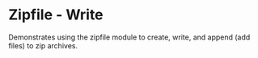 # Zipfile - Write

Demonstrates using the zipfile module to create, write, and append (add files) to
zip archives.